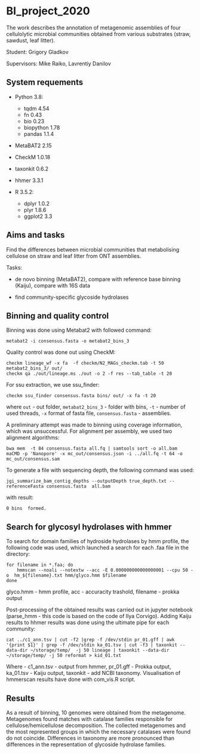 # BI_project_2020

The work describes the annotation of metagenomic assemblies of four cellulolytic microbial communities obtained from various substrates (straw, sawdust, leaf litter).

Student: Grigory Gladkov

Supervisors: Mike Raiko, Lavrentiy Danilov

## System requements


- Python 3.8:
    - tqdm 4.54
    - fn 0.43
    - bio 0.23
    - biopython 1.78
    - pandas 1.1.4

- MetaBAT2 2.15
- CheckM 1.0.18
- taxonkit 0.6.2
- hhmer 3.3.1

-  R 3.5.2:
    - dplyr 1.0.2
    - plyr 1.8.6
    - ggplot2 3.3




## Aims and tasks

Find the differences between microbial communities that metabolising cellulose on straw and leaf litter from ONT assemblies.

Tasks:

- de novo binning (MetaBAT2), compare with reference base binning (Kaiju), compare with 16S data

- find community-specific glycoside hydrolases


## Binning and quality control

Binning was done using Metabat2 with followed command:

```metabat2 -i consensus.fasta -o metabat2_bins_3```

Quality control was done out using CheckM:

```
checkm lineage_wf -x fa  -f checkm/N2_MAGs_checkm.tab -t 50 metabat2_bins_3/ out/
checkm qa ./out/lineage.ms ./out -o 2 -f res --tab_table -t 20
```

For ssu extraction, we use ssu_finder:

```checkm ssu_finder consensus.fasta bins/ out/ -x fa -t 20```

where ``out`` - out folder, ```metabat2_bins_3``` - folder with bins, ```-t``` - number of used threads, ```-x``` format of fasta file, ```consensus.fasta``` - assemblies.

A preliminary attempt was made to binning using coverage information, which was unsuccessful. For alignment per assembly, we used two alignment algorithms:

```
bwa mem  -t 84 consensus.fasta all.fq | samtools sort -o all.bam
maCMD -p 'Nanopore' -x mc_out/consensus.json -i ../all.fq -t 64 -o mc_out/consensus.sam
```
To generate a file with sequencing depth, the following command was used:

```
jgi_summarize_bam_contig_depths --outputDepth true_depth.txt --referenceFasta consensus.fasta  all.bam
```
with result:

```MetaBAT 2 (2.15 (Bioconda)) using minContig 2500, minCV 1.0, minCVSum 1.0, maxP 95%, minS 60, maxEdges 200 and minClsSize 200000. with random seed=1603977749
0 bins  formed.
```

## Search for glycosyl hydrolases with hmmer

To search for domain families of hydroside hydrolases by hmm profile, the following code was used, which launched a search for each .faa file in the directory:

```
for filename in *.faa; do
    hmmscan --noali --notextw --acc -E 0.000000000000000001 --cpu 50 -o  hm_${filename}.txt hmm/glyco.hmm $filename
done
```
glyco.hmm - hmm profile, acc - accuracity trashold, filename - prokka output

Post-processing of the obtained results was carried out in jupyter notebook (parse_hmm - this code is based on the code of Ilya Corvigo). Adding Kaiju results to hhmer results was done using the ultimate pipe for each community:

``` 
cat ../c1_ann.tsv | cut -f2 |grep -f /dev/stdin pr_01.gff | awk '{print $1}' | grep -f /dev/stdin ka_01.tsv | cut -f3 | taxonkit --data-dir ~/storage/temp/  -j 50 lineage | taxonkit --data-dir ~/storage/temp/ -j 50 reformat > kid_01.txt
```

Where - c1_ann.tsv - output from hmmer, pr_01.gff - Prokka output, ka_01.tsv - Kaiju output, taxonkit - add NCBI taxonomy. Visualisation of hmmerscan results have done with com_vis.R script.

## Results

As a result of binning, 10 genomes were obtained from the metagenome.
Metagenomes found matches with catalase families responsible for cellulose/hemicellulose decomposition.
The collected metagenomes and the most represented groups in which the necessary catalases were found do not coincide.
Differences in taxonomy are more pronounced than differences in the representation of glycoside hydrolase families.




